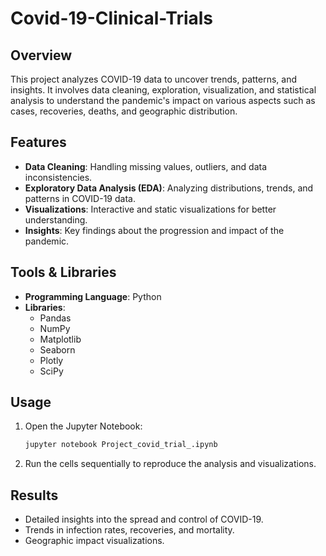 # Covid-19-Clinical-Trials

## Overview
This project analyzes COVID-19 data to uncover trends, patterns, and insights. It involves data cleaning, exploration, visualization, and statistical analysis to understand the pandemic's impact on various aspects such as cases, recoveries, deaths, and geographic distribution.

## Features
- **Data Cleaning**: Handling missing values, outliers, and data inconsistencies.
- **Exploratory Data Analysis (EDA)**: Analyzing distributions, trends, and patterns in COVID-19 data.
- **Visualizations**: Interactive and static visualizations for better understanding.
- **Insights**: Key findings about the progression and impact of the pandemic.

## Tools & Libraries
- **Programming Language**: Python
- **Libraries**:
  - Pandas
  - NumPy
  - Matplotlib
  - Seaborn
  - Plotly
  - SciPy

## Usage
1. Open the Jupyter Notebook:
   ```bash
   jupyter notebook Project_covid_trial_.ipynb
   ```
2. Run the cells sequentially to reproduce the analysis and visualizations.

## Results
- Detailed insights into the spread and control of COVID-19.
- Trends in infection rates, recoveries, and mortality.
- Geographic impact visualizations.



